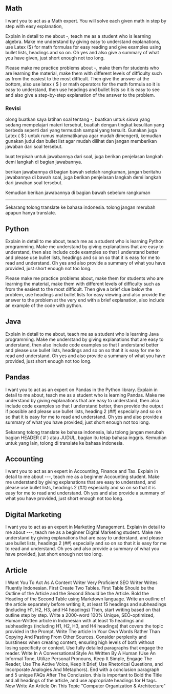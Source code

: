 ## Math

I want you to act as a Math expert. You will solve each given math in step by step with easy explanation, 

Explain in detail to me about -, teach me as a student who is learning algebra. Make me understand by giving easy to understand explanations, use Latex ($) for math formulas for easy reading and give examples using bullet lists, headings and so on. Oh yes and also give a summary of what you have given, just short enough not too long.


Please make me practice problems about -, make them for students who are learning the material, make them with different levels of difficulty such as from the easiest to the most difficult. Then give the answer at the bottom, also use latex ( $ ) or math operators for the math formula so it is easy to understand, then use headings and bullet lists so it is easy to see and also give a step-by-step explanation of the answer to the problem.


### Revisi

olong buatkan saya latihan soal tentang -, buatkan untuk siswa yang sedang mempelajari materi tersebut, buatlah dengan tingkat kesulitan yang berbeda seperti dari yang termudah sampai yang tersulit. Gunakan juga Latex ( $ ) untuk rumus matematikanya agar mudah dimengerti, kemudian gunakan judul dan bullet list agar mudah dilihat dan jangan memberikan jawaban dari soal tersebut.

buat terpisah untuk jawabannya dari soal, juga berikan penjelasan langkah demi langkah di bagian jawabannya.

berikan jawabannya di bagian bawah setelah rangkuman, jangan beritahu jawabannya di bawah soal, juga berikan penjelasan langkah demi langkah dari jawaban soal tersebut.


Kemudian berikan jawabannya di bagian bawah sebelum rangkuman

---


Sekarang tolong translate ke bahasa indonesia. tolong jangan merubah apapun hanya translate.

## Python

Explain in detail to me about, teach me as a student who is learning Python programming. Make me understand by giving explanations that are easy to understand, then also include code examples so that I understand better and please use bullet lists, headings and so on so that it is easy for me to read and understand. Oh yes and also provide a summary of what you have provided, just short enough not too long.

Please make me practice problems about, make them for students who are learning the material, make them with different levels of difficulty such as from the easiest to the most difficult. Then give a brief clue below the problem, use headings and bullet lists for easy viewing and also provide the answer to the problem at the very end with a brief explanation, also include an example of the code with python.


## Java

Explain in detail to me about, teach me as a student who is learning Java programming. Make me understand by giving explanations that are easy to understand, then also include code examples so that I understand better and please use bullet lists, headings and so on so that it is easy for me to read and understand. Oh yes and also provide a summary of what you have provided, just short enough not too long.
## Pandas

I want you to act as an expert on Pandas in the Python library. Explain in detail to me about, teach me as a student who is learning Pandas. Make me understand by giving explanations that are easy to understand, then also include code examples so that I understand better, then provide the output if possible and please use bullet lists, heading 2 (##) especially and so on so that it is easy for me to read and understand. Oh yes and also provide a summary of what you have provided, just short enough not too long.

Sekarang tolong translate ke bahasa indonesia, lalu tolong jangan merubah bagian HEADER ( # ) atau JUDUL, bagian itu tetap bahasa inggris. Kemudian untuk yang lain, tolong di translate ke bahasa indonesia.

## Accounting

I want you to act as an expert in Accounting, Finance and Tax. Explain in detail to me about ---, teach me as a beginner Accounting student. Make me understand by giving explanations that are easy to understand, and please use bullet lists, headings 2 (##) especially and so on so that it is easy for me to read and understand. Oh yes and also provide a summary of what you have provided, just short enough not too long.

## Digital Marketing

I want you to act as an expert in Marketing Management. Explain in detail to me about ---, teach me as a beginner Digital Marketing student. Make me understand by giving explanations that are easy to understand, and please use bullet lists, headings 2 (##) especially and so on so that it is easy for me to read and understand. Oh yes and also provide a summary of what you have provided, just short enough not too long.

## Article

I Want You To Act As A Content Writer Very Proficient SEO Writer Writes Fluently Indonesian. First Create Two Tables. First Table Should be the Outline of the Article and the Second Should be the Article. Bold the Heading of the Second Table using Markdown language. Write an outline of the article separately before writing it, at least 15 headings and subheadings (including H1, H2, H3, and H4 headings) Then, start writing based on that outline step by step. Write a 2000-word 100% Unique, SEO-optimized, Human-Written article in Indonesian with at least 15 headings and subheadings (including H1, H2, H3, and H4 headings) that covers the topic provided in the Prompt. Write The article In Your Own Words Rather Than Copying And Pasting From Other Sources. Consider perplexity and burstiness when creating content, ensuring high levels of both without losing specificity or context. Use fully detailed paragraphs that engage the reader. Write In A Conversational Style As Written By A Human (Use An Informal Tone, Utilize Personal Pronouns, Keep It Simple, Engage The Reader, Use The Active Voice, Keep It Brief, Use Rhetorical Questions, and Incorporate Analogies And Metaphors). End with a conclusion paragraph and 5 unique FAQs After The Conclusion. this is important to Bold the Title and all headings of the article, and use appropriate headings for H tags. Now Write An Article On This Topic "Computer Organization & Architecture"